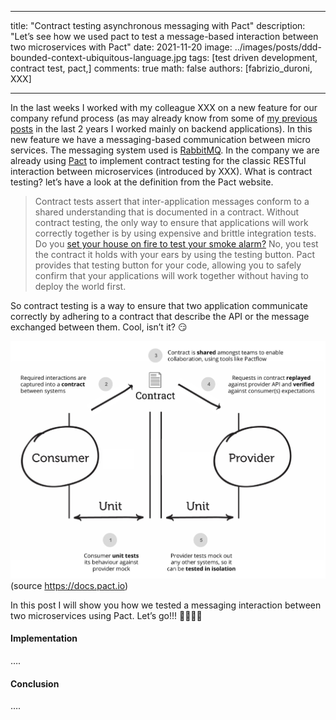 - - - -
title: "Contract testing asynchronous messaging with Pact"
description: "Let’s see how we used pact to test a message-based interaction between two microservices with Pact"
date: 2021-11-20
image: ../images/posts/ddd-bounded-context-ubiquitous-language.jpg
tags: [test driven development, contract test, pact,]
comments: true 
math: false 
authors: [fabrizio_duroni, XXX]
- - - -

In the last weeks I worked with my colleague XXX on a new feature for our company refund process (as may already know from some of [my previous posts]() in the last 2 years I worked mainly on backend applications). In this new feature we have a messaging-based communication between micro services. The messaging system used is [RabbitMQ](). In the company we are already using [Pact]() to implement contract testing for the classic RESTful interaction between microservices (introduced by XXX). What is contract testing? let’s have a look at the definition from the Pact website.

> Contract tests assert that inter-application messages conform to a shared understanding that is documented in a contract. Without contract testing, the only way to ensure that applications will work correctly together is by using expensive and brittle integration tests.  
> Do you  [set your house on fire to test your smoke alarm?](https://dius.com.au/2014/05/19/simplifying-micro-service-testing-with-pacts/)  No, you test the contract it holds with your ears by using the testing button. Pact provides that testing button for your code, allowing you to safely confirm that your applications will work together without having to deploy the world first.  

So contract testing is a way to ensure that two application communicate correctly by adhering to a contract that describe the API or the message exchanged between them. Cool, isn’t it? 😏 

![contract testing pact](../images/posts/pact-contract-testing.jpg)
(source https://docs.pact.io)

In this post I will show you how we tested a messaging interaction between two microservices using Pact. Let’s go!!! 🚀🚀🚀🚀

#### Implementation

….

#### Conclusion

….
